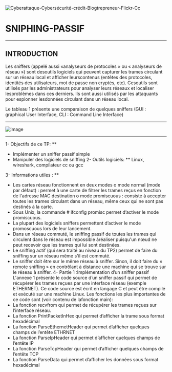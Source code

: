 
![Cyberattaque-Cybersécurité-crédit-Blogtrepreneur-Flickr-Cc](https://user-images.githubusercontent.com/96391221/146798070-e4675a75-284d-4119-94ae-1e3c3b66092b.jpg)

# SNIPHING-PASSIF
***
## INTRODUCTION

Les sniffers (appelé aussi «analyseurs de protocoles » ou « analyseurs de réseau ») sont desoutils logiciels qui peuvent capturer les trames circulant sur un réseau local et afficher leurscontenus (entêtes des protocoles, identités des utilisateurs, mot de passe non cryptés, etc). Cesoutils   sont   utilisés   par   les   administrateurs   pour   analyser   leurs   réseaux   et   localiser   lesproblèmes dans ces derniers. Ils sont aussi utilisés par les attaquants pour espionner lesdonnées circulant dans un réseau local.

Le tableau 1 présente une comparaison de quelques sniffers (GUI : graphical User Interface,
CLI : Command Line Interface)
***
![image](https://user-images.githubusercontent.com/96391221/146802720-f233c4ab-9d1b-422f-9e87-8d889f4a9f35.png)
****
1- Objectifs de ce TP:
**
  - Implémenter un sniffer passif simple
- Manipuler des logiciels de sniffing
2- Outils logiciels:
**
  Linux, wireshark, compilateur cc ou gcc
  
3- Informations utiles :
**
 - Les cartes réseau fonctionnent en deux modes
o mode normal (mode par défaut) : permet à une carte de filtrer les trames reçus
en fonction de l'adresse MAC destination
o mode promiscuous : consiste à accepter toutes les trames circulant dans un
réseau, même ceux qui ne sont pas destinés à la carte.
 - Sous Unix, la commande # ifconfig promisc permet d’activer le mode promiscuous.
 - La plupart des logiciels sniffers permettent d’activer le mode promoscuous lors de
leur lancement.
 - Dans un réseau commuté, le sniffing passif de toutes les trames qui circulent dans le réseau
est impossible àréaliser puisqu'un nœud ne peut recevoir que les trames qui lui sont
destinées.
 - Le sniffing actif (qui sera traité au niveau du TP2) permet de faire du sniffing sur un
réseau même s'il est commuté.
- Le sniffer doit être sur le même réseau à sniffer. Sinon, il doit faire du « remote sniffing »
en contrôlant à distance une machine qui se trouve sur le réseau à sniffer.
4- Partie 1 :Implémentation d’un sniffer passif
L'annexe 1 présente le code source d’un sniffer passif qui permet de récupérer les trames reçues par
une interface réseau (exemple ETHERNET). Ce code source est écrit en langage C et peut être
compilé et exécuté sur une machine Linux. Les fonctions les plus importantes de ce code sont (voir
contenu de lafonction main):
- La fonction recvfrom qui permet de récupérer les trames reçues sur l’interface réseau.
- La fonction PrintPacketInHex qui permet d’afficher la trame sous format hexadécimal
- La fonction ParseEthernetHeader qui permet d’afficher quelques champs de l’entête ETHRNET
- La fonction ParseIpHeader qui permet d’afficher quelques champs de l’entête IP
- La fonction ParseTcpHeader qui permet d’afficher quelques champs de l’entête TCP
- La fonction ParseData qui permet d’afficher les données sous format hexadécimal



